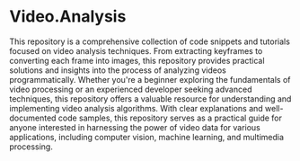 # Video.Analysis
This repository is a comprehensive collection of code snippets and tutorials focused on video analysis techniques. From extracting keyframes to converting each frame into images, this repository provides practical solutions and insights into the process of analyzing videos programmatically. Whether you're a beginner exploring the fundamentals of video processing or an experienced developer seeking advanced techniques, this repository offers a valuable resource for understanding and implementing video analysis algorithms. With clear explanations and well-documented code samples, this repository serves as a practical guide for anyone interested in harnessing the power of video data for various applications, including computer vision, machine learning, and multimedia processing.
